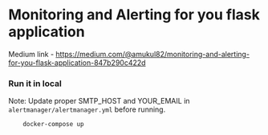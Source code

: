 # Monitoring and Alerting for you flask application

Medium link - https://medium.com/@amukul82/monitoring-and-alerting-for-you-flask-application-847b290c422d

### Run it in local
Note: Update proper SMTP_HOST and YOUR_EMAIL in `alertmanager/alertmanager.yml` before running.
```
    docker-compose up
```